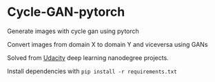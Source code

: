 # Cycle-GAN-pytorch
Generate images with cycle gan using pytorch

Convert images from domain  X to domain Y and viceversa using  GANs

Solved from  [Udacity](https://github.com/udacity/deep-learning-v2-pytorch/tree/master/cycle-gan) deep learning nanodegree projects.

Install dependencies with `pip install -r requirements.txt`
